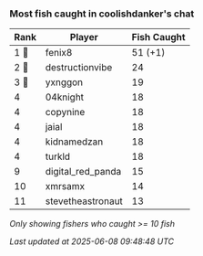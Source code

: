 ### Most fish caught in coolishdanker's chat
| Rank | Player | Fish Caught |
|------|--------|-----------|
| 1 🥇  | fenix8  | 51 (+1) |
| 2 🥈  | destructionvibe  | 24 |
| 3 🥉  | yxnggon  | 19 |
| 4  | 04knight  | 18 |
| 4  | copynine  | 18 |
| 4  | jaial  | 18 |
| 4  | kidnamedzan  | 18 |
| 4  | turkld  | 18 |
| 9  | digital_red_panda  | 15 |
| 10  | xmrsamx  | 14 |
| 11  | stevetheastronaut  | 13 |

_Only showing fishers who caught >= 10 fish_

_Last updated at 2025-06-08 09:48:48 UTC_
